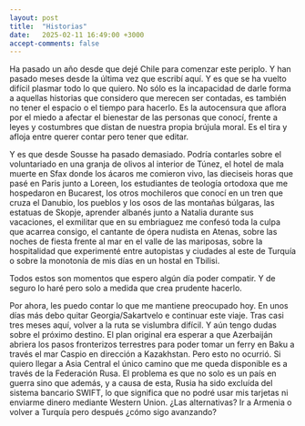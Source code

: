 ```yaml
---
layout: post
title:  "Historias"
date:   2025-02-11 16:49:00 +3000
accept-comments: false
---
```

Ha pasado un año desde que dejé Chile para comenzar este periplo. Y han pasado meses desde la última vez que escribí aquí. Y es que se ha vuelto difícil plasmar todo lo que quiero. No sólo es la incapacidad de darle forma a aquellas historias que considero que merecen ser contadas, es también no tener el espacio o el tiempo para hacerlo. Es la autocensura que aflora por el miedo a afectar el bienestar de las personas que conocí, frente a leyes y costumbres que distan de nuestra propia brújula moral. Es el tira y afloja entre querer contar pero tener que editar.

Y es que desde Sousse ha pasado demasiado. Podría contarles sobre el voluntariado en una granja de olivos al interior de Túnez, el hotel de mala muerte en Sfax donde los ácaros me comieron vivo, las dieciseis horas que pasé en Paris junto a Loreen, los estudiantes de teología ortodoxa que me hospedaron en Bucarest, los otros mochileros que conocí en un tren que cruza el Danubio, los pueblos y los osos de las montañas búlgaras, las estatuas de Skopje, aprender albanés junto a Natalia durante sus vacaciones, el exmilitar que en su embriaguez me confesó toda la culpa que acarrea consigo, el cantante de ópera nudista en Atenas, sobre las noches de fiesta frente al mar en el valle de las mariposas, sobre la hospitalidad que experimenté entre autopistas y ciudades al este de Turquía o sobre la monotonía de mis días en un hostal en Tbilisi. 

Todos estos son momentos que espero algún día poder compatir. Y de seguro lo haré pero solo a medida que crea prudente hacerlo.

Por ahora, les puedo contar lo que me mantiene preocupado hoy. En unos días más debo quitar Georgia/Sakartvelo e continuar este viaje. Tras casi tres meses aquí, volver a la ruta se vislumbra difícil. Y aún tengo dudas sobre el próximo destino. El plan original era esperar a que Azerbaiján abriera los pasos fronterizos terrestres para poder tomar un ferry en Baku a través el mar Caspio en dirección a Kazakhstan. Pero esto no ocurrió. Si quiero llegar a Asia Central el único camino que me queda disponible es a través de la Federación Rusa. El problema es que no solo es un país en guerra sino que además, y a causa de esta, Rusia ha sido excluída del sistema bancario SWIFT, lo que significa que no podré usar mis tarjetas ni enviarme dinero mediante Western Union. ¿Las alternativas? Ir a Armenia o volver a Turquía pero después ¿cómo sigo avanzando?
